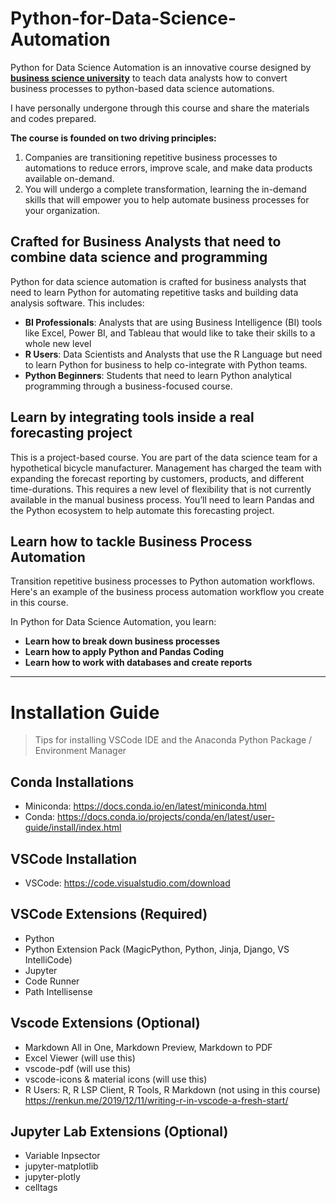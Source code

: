 # Python-for-Data-Science-Automation
Python for Data Science Automation is an innovative course designed by [**business science university**](https://www.business-science.io/) to teach data analysts how to convert business processes to python-based data science automations.

I have personally undergone through this course and share the materials and codes prepared.

**The course is founded on two driving principles:**

1. Companies are transitioning repetitive business processes to automations to reduce errors, improve scale, and make data products available on-demand.
2. You will undergo a complete transformation, learning the in-demand skills that will empower you to help automate business processes for your organization.

## Crafted for Business Analysts that need to combine data science and programming

Python for data science automation is crafted for business analysts that need to learn Python for automating repetitive tasks and building data analysis software. This includes:

- **BI Professionals**: Analysts that are using Business Intelligence (BI) tools like Excel, Power BI, and Tableau that would like to take their skills to a whole new level
- **R Users**: Data Scientists and Analysts that use the R Language but need to learn Python for business to help co-integrate with Python teams.
- **Python Beginners**: Students that need to learn Python analytical programming through a business-focused course.

## Learn by integrating tools inside a real forecasting project

This is a project-based course. You are part of the data science team for a hypothetical bicycle manufacturer. Management has charged the team with expanding the forecast reporting by customers, products, and different time-durations. This requires a new level of flexibility that is not currently available in the manual business process. You’ll need to learn Pandas and the Python ecosystem to help automate this forecasting project.

## Learn how to tackle Business Process Automation
Transition repetitive business processes to Python automation workflows. Here's an example of the business process automation workflow you create in this course.

In Python for Data Science Automation, you learn:

- **Learn how to break down business processes**
- **Learn how to apply Python and Pandas Coding**
- **Learn how to work with databases and create reports**

---

# Installation Guide

> Tips for installing VSCode IDE and the Anaconda Python Package / Environment Manager

## Conda Installations

- Miniconda: <https://docs.conda.io/en/latest/miniconda.html>
- Conda: <https://docs.conda.io/projects/conda/en/latest/user-guide/install/index.html>

## VSCode Installation

- VSCode: <https://code.visualstudio.com/download>

## VSCode Extensions (Required)

- Python
- Python Extension Pack (MagicPython, Python, Jinja, Django, VS IntelliCode)
- Jupyter
- Code Runner
- Path Intellisense

## Vscode Extensions (Optional)


- Markdown All in One, Markdown Preview, Markdown to PDF
- Excel Viewer (will use this)
- vscode-pdf (will use this)
- vscode-icons & material icons (will use this)
- R Users: R, R LSP Client, R Tools, R Markdown (not using in this course) <https://renkun.me/2019/12/11/writing-r-in-vscode-a-fresh-start/>

## Jupyter Lab Extensions (Optional)

- Variable Inpsector
- jupyter-matplotlib
- jupyter-plotly
- celltags
